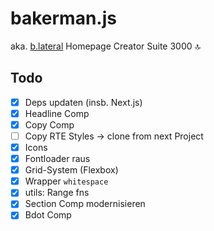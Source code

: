 # bakerman.js

aka. [b.lateral](https://blateral.com) Homepage Creator Suite 3000 🔝

## Todo

-   [x] Deps updaten (insb. Next.js)
-   [x] Headline Comp
-   [x] Copy Comp
-   [ ] Copy RTE Styles -> clone from next Project
-   [x] Icons
-   [x] Fontloader raus
-   [x] Grid-System (Flexbox)
-   [x] Wrapper `whitespace`
-   [x] utils: Range fns
-   [x] Section Comp modernisieren
-   [x] Bdot Comp
